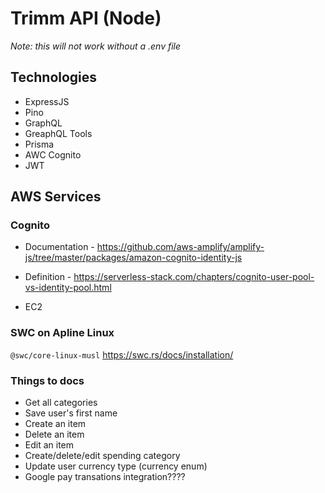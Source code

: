 # Trimm API (Node)

_Note: this will not work without a .env file_

## Technologies

- ExpressJS
- Pino
- GraphQL
- GreaphQL Tools
- Prisma
- AWC Cognito
- JWT

## AWS Services

### Cognito

- Documentation - https://github.com/aws-amplify/amplify-js/tree/master/packages/amazon-cognito-identity-js
- Definition - https://serverless-stack.com/chapters/cognito-user-pool-vs-identity-pool.html

- EC2

### SWC on Apline Linux

`@swc/core-linux-musl`
https://swc.rs/docs/installation/

### Things to docs

- Get all categories
- Save user's first name
- Create an item
- Delete an item
- Edit an item
- Create/delete/edit spending category
- Update user currency type (currency enum)
- Google pay transations integration????
